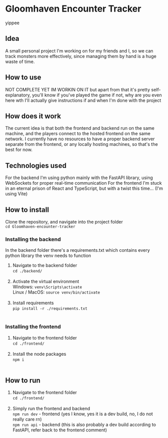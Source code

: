 # Gloomhaven Encounter Tracker
yippee
## Idea
A small personal project I'm working on for my friends and I, so we can track monsters more effectively, since managing them by hand is a huge waste of time.

## How to use
NOT COMPLETE YET IM WORKIN ON IT
but apart from that it's pretty self-explanatory, you'll know if you've played the game
if not, why are you even here wth
I'll actually give instructions if and when I'm done with the project

## How does it work
The current idea is that both the frontend and backend run on the same machine, and the players connect to the hosted frontend on the same network.
I currently have no resources to have a proper backend server separate from the frontend, or any locally hosting machines, so that's the best for now.

## Technologies used
For the backend I'm using python mainly with the FastAPI library, using WebSockets for proper real-time communication
For the frontend I'm stuck in an eternal prison of React and TypeScript, but with a twist this time... (I'm using Vite)

## How to install
Clone the repository, and navigate into the project folder<br>
`cd Gloomhaven-encounter-tracker`
### Installing the backend
In the backend folder there's a requirements.txt which contains every python library the venv needs to function
1. Navigate to the backend folder<br>
`cd ./backend/`<br><br>
2. Activate the virtual environment<br>
Windows: `venv\Scripts\activate`<br>
Linux / MacOS: `source venv/bin/activate`<br><br>
3. Install requirements<br>
`pip install -r ./requirements.txt`<br><br>
### Installing the frontend
1. Navigate to the frontend folder<br>
`cd ./frontend/`<br><br>
2. Install the node packages<br>
`npm i`<br><br>
## How to run
1. Navigate to the frontend folder<br>
`cd ./frontend/`<br><br>
2. Simply run the frontend and backend<br>
`npm run dev` - frontend (yes I know, yes it is a dev build, no, I do not really care rn)<br>
`npm run api` - backend (this is also probably a dev build according to FastAPI, refer back to the frontend comment)
